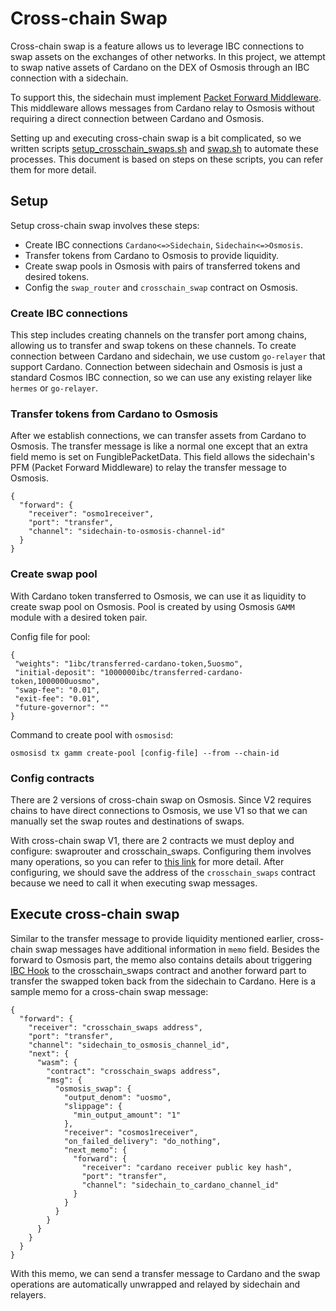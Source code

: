 # Cross-chain Swap

Cross-chain swap is a feature allows us to leverage IBC connections to swap assets on the exchanges of other networks. In this project, we attempt to swap native assets of Cardano on the DEX of Osmosis through an IBC connection with a sidechain.

To support this, the sidechain must implement [Packet Forward Middleware](https://github.com/cosmos/ibc-apps/tree/main/middleware/packet-forward-middleware). This middleware allows messages from Cardano relay to Osmosis without requiring a direct connection between Cardano and Osmosis.

Setting up and executing cross-chain swap is a bit complicated, so we written scripts [setup_crosschain_swaps.sh](https://github.com/cardano-foundation/cardano-ibc-incubator/blob/main/chains/osmosis/scripts/setup_crosschain_swaps.sh) and [swap.sh](https://github.com/cardano-foundation/cardano-ibc-incubator/blob/main/swap.sh) to automate these processes. This document is based on steps on these scripts, you can refer them for more detail.

## Setup

Setup cross-chain swap involves these steps: 
- Create IBC connections `Cardano<=>Sidechain`, `Sidechain<=>Osmosis`.
- Transfer tokens from Cardano to Osmosis to provide liquidity.
- Create swap pools in Osmosis with pairs of transferred tokens and desired tokens.
- Config the `swap_router` and `crosschain_swap` contract on Osmosis.

### Create IBC connections

This step includes creating channels on the transfer port among chains, allowing us to transfer and swap tokens on these channels. To create connection between Cardano and sidechain, we use custom `go-relayer` that support Cardano. Connection between sidechain and Osmosis is just a standard Cosmos IBC connection, so we can use any existing relayer like `hermes` or `go-relayer`.

### Transfer tokens from Cardano to Osmosis

After we establish connections, we can transfer assets from Cardano to Osmosis. The transfer message is like a normal one except that an extra field memo is set on FungiblePacketData. This field allows the sidechain's PFM (Packet Forward Middleware) to relay the transfer message to Osmosis.

```
{
  "forward": {
    "receiver": "osmo1receiver",
    "port": "transfer",
    "channel": "sidechain-to-osmosis-channel-id"
  }
}
```

### Create swap pool

With Cardano token transferred to Osmosis, we can use it as liquidity to create swap pool on Osmosis. Pool is created by using Osmosis `GAMM` module with a desired token pair.

Config file for pool:
```
{
 "weights": "1ibc/transferred-cardano-token,5uosmo",
 "initial-deposit": "1000000ibc/transferred-cardano-token,1000000uosmo",
 "swap-fee": "0.01",
 "exit-fee": "0.01",
 "future-governor": ""
}
```

Command to create pool with `osmosisd`:
```
osmosisd tx gamm create-pool [config-file] --from --chain-id
```

### Config contracts

There are 2 versions of cross-chain swap on Osmosis. Since V2 requires chains to have direct connections to Osmosis, we use V1 so that we can manually set the swap routes and destinations of swaps.

With cross-chain swap V1, there are 2 contracts we must deploy and configure: swaprouter and crosschain_swaps. Configuring them involves many operations, so you can refer to [this link](https://github.com/cardano-foundation/cardano-ibc-incubator/blob/main/chains/osmosis/scripts/setup_crosschain_swaps.sh) for more detail. After configuring, we should save the address of the `crosschain_swaps` contract because we need to call it when executing swap messages.

## Execute cross-chain swap

Similar to the transfer message to provide liquidity mentioned earlier, cross-chain swap messages have additional information in `memo` field. Besides the forward to Osmosis part, the memo also contains details about triggering [IBC Hook](https://github.com/cosmos/ibc-apps/blob/main/modules/ibc-hooks/README.md) to the crosschain_swaps contract and another forward part to transfer the swapped token back from the sidechain to Cardano. Here is a sample memo for a cross-chain swap message:

```
{
  "forward": {
    "receiver": "crosschain_swaps address",
    "port": "transfer",
    "channel": "sidechain_to_osmosis_channel_id",
    "next": {
      "wasm": {
        "contract": "crosschain_swaps address",
        "msg": {
          "osmosis_swap": {
            "output_denom": "uosmo",
            "slippage": {
              "min_output_amount": "1"
            },
            "receiver": "cosmos1receiver",
            "on_failed_delivery": "do_nothing",
            "next_memo": {
              "forward": {
                "receiver": "cardano receiver public key hash",
                "port": "transfer",
                "channel": "sidechain_to_cardano_channel_id"
              }
            }
          }
        }
      }
    }
  }
}
```

With this memo, we can send a transfer message to Cardano and the swap operations are automatically unwrapped and relayed by sidechain and relayers.
